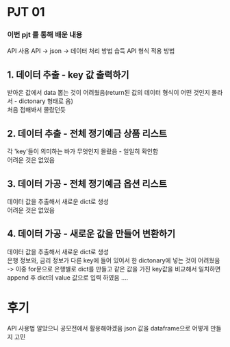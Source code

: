 # PJT 01

### 이번 pjt 를 통해 배운 내용

API 사용
API -> json -> 데이터 처리 방법 습득
API 형식 적용 방법

## 1. 데이터 추출 - key 값 출력하기

  받아온 값에서 data 뽑는 것이 어려웠음(return된 값의 데이터 형식이 어떤 것인지 몰라서 - dictonary 형태로 옴)
  <br>
  처음 접해봐서 몰랐던듯

## 2. 데이터 추출 - 전체 정기예금 상품 리스트

  각 'key'들이 의미하는 바가 무엇인지 몰랐음 - 일일히 확인함
  <br>
  어려운 것은 없었음

## 3. 데이터 가공 - 전체 정기예금 옵션 리스트

  데이터 값을 추출해서 새로운 dict로 생성
  <br>
  어려운 것은 없었음

## 4. 데이터 가공 - 새로운 값을 만들어 변환하기

  데이터 값을 추출해서 새로운 dict로 생성
  <br>
  은행 정보와, 금리 정보가 다른 key에 들어 있어서 한 dictonary에 넣는 것이 어려웠음
  <br>
  -> 이중 for문으로 은행별로 dict를 만들고 같은 값을 가진 key값을 비교해서 일치하면 append 후 dict의 value 값으로 입력 하였음
....



# 후기

API 사용법 알았으니 공모전에서 활용해야겠음
json 값을 dataframe으로 어떻게 만들지 고민
